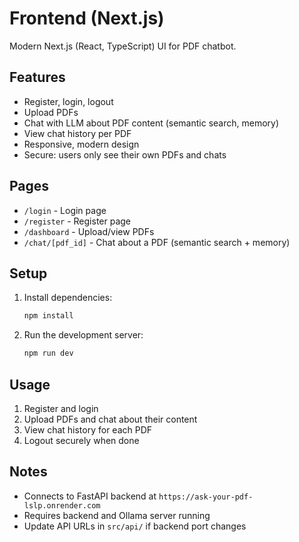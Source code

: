 
# Frontend (Next.js)

Modern Next.js (React, TypeScript) UI for PDF chatbot.

## Features
- Register, login, logout
- Upload PDFs
- Chat with LLM about PDF content (semantic search, memory)
- View chat history per PDF
- Responsive, modern design
- Secure: users only see their own PDFs and chats

## Pages
- `/login` - Login page
- `/register` - Register page
- `/dashboard` - Upload/view PDFs
- `/chat/[pdf_id]` - Chat about a PDF (semantic search + memory)

## Setup
1. Install dependencies:
   ```powershell
   npm install
   ```
2. Run the development server:
   ```powershell
   npm run dev
   ```

## Usage
1. Register and login
2. Upload PDFs and chat about their content
3. View chat history for each PDF
4. Logout securely when done

## Notes
- Connects to FastAPI backend at `https://ask-your-pdf-lslp.onrender.com`
- Requires backend and Ollama server running
- Update API URLs in `src/api/` if backend port changes
